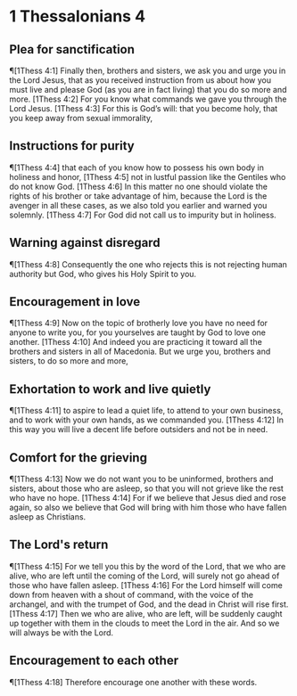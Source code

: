# 1 Thessalonians 4

## Plea for sanctification
¶[1Thess 4:1] Finally then, brothers and sisters, we ask you and urge you in the Lord Jesus, that as you received instruction from us about how you must live and please God (as you are in fact living) that you do so more and more.
[1Thess 4:2] For you know what commands we gave you through the Lord Jesus.
[1Thess 4:3] For this is God’s will: that you become holy, that you keep away from sexual immorality,

## Instructions for purity
¶[1Thess 4:4] that each of you know how to possess his own body in holiness and honor,
[1Thess 4:5] not in lustful passion like the Gentiles who do not know God.
[1Thess 4:6] In this matter no one should violate the rights of his brother or take advantage of him, because the Lord is the avenger in all these cases, as we also told you earlier and warned you solemnly.
[1Thess 4:7] For God did not call us to impurity but in holiness.

## Warning against disregard
¶[1Thess 4:8] Consequently the one who rejects this is not rejecting human authority but God, who gives his Holy Spirit to you.

## Encouragement in love
¶[1Thess 4:9] Now on the topic of brotherly love you have no need for anyone to write you, for you yourselves are taught by God to love one another.
[1Thess 4:10] And indeed you are practicing it toward all the brothers and sisters in all of Macedonia. But we urge you, brothers and sisters, to do so more and more,

## Exhortation to work and live quietly
¶[1Thess 4:11] to aspire to lead a quiet life, to attend to your own business, and to work with your own hands, as we commanded you.
[1Thess 4:12] In this way you will live a decent life before outsiders and not be in need.

## Comfort for the grieving
¶[1Thess 4:13] Now we do not want you to be uninformed, brothers and sisters, about those who are asleep, so that you will not grieve like the rest who have no hope.
[1Thess 4:14] For if we believe that Jesus died and rose again, so also we believe that God will bring with him those who have fallen asleep as Christians.

## The Lord's return
¶[1Thess 4:15] For we tell you this by the word of the Lord, that we who are alive, who are left until the coming of the Lord, will surely not go ahead of those who have fallen asleep.
[1Thess 4:16] For the Lord himself will come down from heaven with a shout of command, with the voice of the archangel, and with the trumpet of God, and the dead in Christ will rise first.
[1Thess 4:17] Then we who are alive, who are left, will be suddenly caught up together with them in the clouds to meet the Lord in the air. And so we will always be with the Lord.

## Encouragement to each other
¶[1Thess 4:18] Therefore encourage one another with these words.
